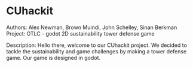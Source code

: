 <!-- @format -->

# CUhackit

Authors: Alex Newman, Brown Muindi, John Schelley, Sinan Berkman
Project: OTLC - godot 2D sustainability tower defense game

Description: Hello there, welcome to our CUhackit project.
We decided to tackle the sustainability and game challenges by making a tower defense game.
Our game is designed in godot.
